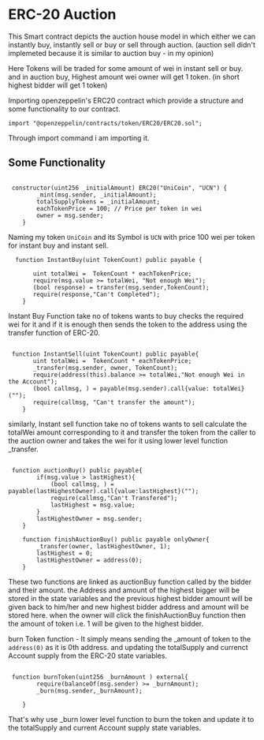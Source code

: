 # ERC-20 Auction

This Smart contract depicts the auction house model in which either we can instantly buy, instantly sell or buy or sell through auction. (auction sell didn't implemeted because it is similar to auction buy - in my opinion)

Here Tokens will be traded for some amount of wei in instant sell or buy. and in auction buy, Highest amount wei owner will get 1 token. (in short highest bidder will get 1 token)

Importing openzeppelin's ERC20 contract which provide a structure and some functionality to our contract.

```Solidity
import "@openzeppelin/contracts/token/ERC20/ERC20.sol";
```

Through import command i am importing it.


## Some Functionality

```Solidity

 constructor(uint256 _initialAmount) ERC20("UniCoin", "UCN") {
        _mint(msg.sender, _initialAmount);
        totalSupplyTokens = _initialAmount;
        eachTokenPrice = 100; // Price per token in wei
        owner = msg.sender;
    }
```

Naming my token ```UniCoin``` and its Symbol is  ```UCN``` with price 100 wei per token for instant buy and instant sell.

```Solidity
  function InstantBuy(uint TokenCount) public payable {

       uint totalWei =  TokenCount * eachTokenPrice;
       require(msg.value >= totalWei, "Not enough Wei");
       (bool response) = transfer(msg.sender,TokenCount);
       require(response,"Can't Completed");
    }
```

Instant Buy Function take no of tokens wants to buy checks the required wei for it and if it is enough then sends the token to the address using the transfer function of ERC-20.

```Solidity

 function InstantSell(uint TokenCount) public payable{
       uint totalWei =  TokenCount * eachTokenPrice;
       _transfer(msg.sender, owner, TokenCount);
       require(address(this).balance >= totalWei,"Not enough Wei in the Account");
       (bool callmsg, ) = payable(msg.sender).call{value: totalWei}("");
       require(callmsg, "Can't transfer the amount");
    }
```

similarly, Instant sell function take no of tokens wants to sell calculate the totalWei amount corresponding to it and transfer the token from the caller to the auction owner and takes the wei for it using lower level function _transfer.

```Solidity

 function auctionBuy() public payable{
        if(msg.value > lastHighest){
            (bool callmsg, ) = payable(lastHighestOwner).call{value:lastHighest}("");
            require(callmsg,"Can't Transfered");
            lastHighest = msg.value;
        }
        lastHighestOwner = msg.sender;
    }

    function finishAuctionBuy() public payable onlyOwner{
        _transfer(owner, lastHighestOwner, 1);
        lastHighest = 0;
        lastHighestOwner = address(0);
    }
```

These two functions are linked as auctionBuy function called by the bidder and their amount. the Address and amount of the highest bigger will be stored in the state variables and the previous highest bidder amount will be given back to him/her and new highest bidder address and amount will be stored here. when the owner will click the finishAuctionBuy function then the amount of token i.e. 1 will be given to the highest bidder.

burn Token function - It simply means sending the _amount of token to the ```address(0)``` as it is 0th address. and updating the totalSupply and currenct Account supply from the ERC-20 state variables.

```Solidity

 function burnToken(uint256 _burnAmount ) external{
        require(balanceOf(msg.sender) >= _burnAmount);
        _burn(msg.sender,_burnAmount);
      
    }
```

That's why use _burn lower level function to burn the token and update it to the totalSupply and current Account supply state variables.






